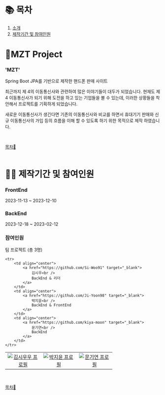 # 📚 목차

1. [소개](#MZT-project)
2. [제작기간 및 참여인원](#제작기간-및-참여인원)


# 📱MZT Project
### 'MZT'
Spring Boot JPA를 기반으로 제작한 핸드폰 판매 사이트<br>

최근까지 제 4의 이동통신사와 관련하여 많은 이야기들이 대두가 되었습니다. 현재도 제 4 이동통신사가 되기 위해 도전을 하고 있는 기업들을 볼 수 있는데, 이러한 상황들을 착안해서 프로젝트를 기획하게 되었습니다.<br>

새로운 이동통신사가 생긴다면 기존의 이동통신사와 비교를 하면서 휴대기기 판매와 신규 이동통신사의 가입 등의 흐름을 이해 할 수 있도록 하기 위한 목적으로 제작 하였습니다.<br>

<br>

[목차🔺](#목차)
<br><br>

# 👋🏻 제작기간 및 참여인원

### FrontEnd
2023-11-13 ~ 2023-12-10
### BackEnd
2023-12-18 ~ 2023-02-12
### 참여인원
팀 프로젝트 (총 3명)<br>

<table>
  <tr>
    <td align="center" width="100px">
      <a href="https://github.com/Si-Woo91" target="_blank">
        <img src="https://avatars.githubusercontent.com/u/101760091?v=4" alt="김시우우 프로필" />
      </a>
    </td>
    <td align="center" width="100px">
      <a href="https://github.com/Ji-Yoon98" target="_blank">
        <img src="https://avatars.githubusercontent.com/u/97427387?v=4" alt="박지윤 프로필" />
      </a>
    </td>
    <td align="center" width="100px">
      <a href="https://github.com/kiya-moon" target="_blank">
        <img src="https://avatars.githubusercontent.com/u/101784768?v=4" alt="문기연 프로필" />
      </a>
    </td>
    </tr>
    
    <tr>
        <td align="center">
            <a href="https://github.com/Si-Woo91" target="_blank">
                김시우<br />
                BackEnd & 리더
            </a>
        </td>
        <td align="center">
            <a href="https://github.com/Ji-Yoon98" target="_blank">
                박지윤<br />
                BackEnd & FrontEnd
            </a>
        </td>
        <td align="center">
            <a href="https://github.com/kiya-moon" target="_blank">
                문기연<br />
                BackEnd
            </a>
        </td>
    </tr>
</table>

<br>

[목차🔺](#목차)
<br><br>

